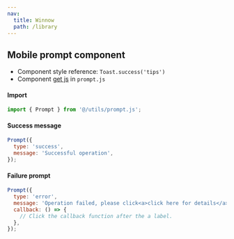 ```yaml
---
nav:
  title: Winnow
  path: /library
---
```


## Mobile prompt component

- Component style reference: `Toast.success('tips')`
- Component [get js](https://github.com/KinXpeng/cins-docs/tree/main/utils) in `prompt.js`

#### Import

```js
import { Prompt } from '@/utils/prompt.js';
```

#### Success message

```js
Prompt({
  type: 'success',
  message: 'Successful operation',
});
```

#### Failure prompt

```js
Prompt({
  type: 'error',
  message: 'Operation failed, please click<a>click here for details</a>',
  callback: () => {
    // Click the callback function after the a label.
  },
});
```
